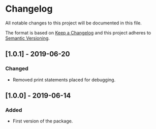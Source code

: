 # Changelog
All notable changes to this project will be documented in this file.

The format is based on [Keep a Changelog](http://keepachangelog.com/en/1.0.0/)
and this project adheres to [Semantic Versioning](http://semver.org/spec/v2.0.0.html).

## [1.0.1] - 2019-06-20
### Changed
- Removed print statements placed for debugging.

## [1.0.0] - 2019-06-14
### Added
- First version of the package.